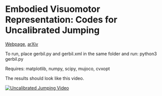 # Embodied Visuomotor Representation: Codes for Uncalibrated Jumping

[Webpage](https://prg.cs.umd.edu/EVR), [arXiv](https://arxiv.org/abs/2410.00287)

To run, place gerbil.py and gerbil.xml in the same folder and run: python3 gerbil.py

Requires: matplotlib, numpy, scipy, mujoco, cvxopt

The results should look like this video.

[![Uncalibrated Jumping Video](https://img.youtube.com/vi/6yPAL_Xx36Y/0.jpg)](https://www.youtube.com/watch?v=6yPAL_Xx36Y)

